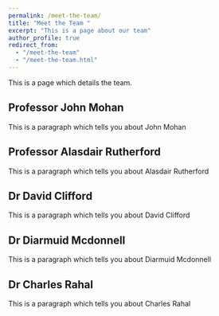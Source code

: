 ```yaml
---
permalink: /meet-the-team/
title: "Meet the Team "
excerpt: "This is a page about our team"
author_profile: true
redirect_from: 
  - "/meet-the-team"
  - "/meet-the-team.html"
---
```



This is a page which details the team.

Professor John Mohan
-----------
This is a paragraph which tells you about John Mohan

Professor Alasdair Rutherford 
-----------
This is a paragraph which tells you about Alasdair Rutherford

Dr David Clifford
-----------
This is a paragraph which tells you about David Clifford

Dr Diarmuid Mcdonnell 
-----------
This is a paragraph which tells you about Diarmuid Mcdonnell 

Dr Charles Rahal
-----------
This is a paragraph which tells you about Charles Rahal